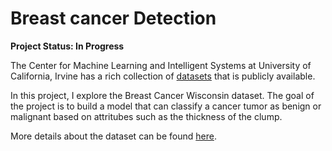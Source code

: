 # Breast cancer Detection

**Project Status: In Progress**

The Center for Machine Learning and Intelligent Systems at University of California, Irvine has a rich collection of <a href="https://archive.ics.uci.edu/ml/datasets.html">datasets</a> that is publicly available. 

In this project, I explore the Breast Cancer Wisconsin dataset. The goal of the project is to build a model that can classify a cancer tumor as benign or malignant based on attritubes such as the thickness of the clump. 

More details about the dataset can be found <a href=https://archive.ics.uci.edu/ml/datasets/Breast+Cancer+Wisconsin+%28Original%29>here</a>.
